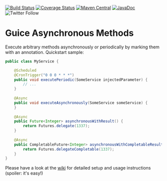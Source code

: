 [![Build Status](https://travis-ci.org/skuzzle/guice-async-extension.svg?branch=master)](https://travis-ci.org/skuzzle/guice-async-extension) 
[![Coverage Status](https://coveralls.io/repos/skuzzle/guice-async-extension/badge.svg?branch=master&service=github)](https://coveralls.io/github/skuzzle/guice-async-extension?branch=master)
[![Maven Central](https://maven-badges.herokuapp.com/maven-central/de.skuzzle.inject/guice-async-extension/badge.svg)](https://maven-badges.herokuapp.com/maven-central/de.skuzzle.inject/guice-async-extension)
[![JavaDoc](http://javadoc-badge.appspot.com/de.skuzzle.inject/guice-async-extension.svg?label=JavaDoc)](http://javadoc-badge.appspot.com/de.skuzzle.inject/guice-async-extension)
![Twitter Follow](https://img.shields.io/twitter/follow/skuzzleOSS.svg?style=social)

# Guice Asynchronous Methods

Execute arbitrary methods asynchronously or periodically by marking them with an 
annotation. Quickstart sample:

```java
public class MyService {

    @Scheduled
    @CronTrigger("0 0 0 * * *")
    public void executePeriodic(SomeService injectedParameter) {
        // ...
    }
    
    @Async
    public void executeAsynchronously(SomeService someService) {
    }
    
    @Async
    public Future<Integer> asynchronousWithResult() {
        return Futures.delegate(1337);
    }
    
    @Async
    public CompletableFuture<Integer> asynchronousWithCompletableResult() {
        return Futures.delegateCompletable(1337);
    }
}
```

Please have a look at the [wiki](https://github.com/skuzzle/guice-async-extension/wiki)
for detailed setup and usage instructions (spoiler: it's easy!)